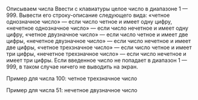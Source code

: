 Описываем числа
Ввести с клавиатуры целое число в диапазоне 1 — 999. Вывести его строку-описание следующего вида:
«четное однозначное число» — если число четное и имеет одну цифру,
«нечетное однозначное число» — если число нечетное и имеет одну цифру,
«четное двузначное число» — если число четное и имеет две цифры,
«нечетное двузначное число» — если число нечетное и имеет две цифры,
«четное трехзначное число» — если число четное и имеет три цифры,
«нечетное трехзначное число» — если число нечетное и имеет три цифры.
Если введенное число не попадает в диапазон 1 — 999, в таком случае ничего не выводить на экран.

Пример для числа 100:
четное трехзначное число

Пример для числа 51:
нечетное двузначное число

